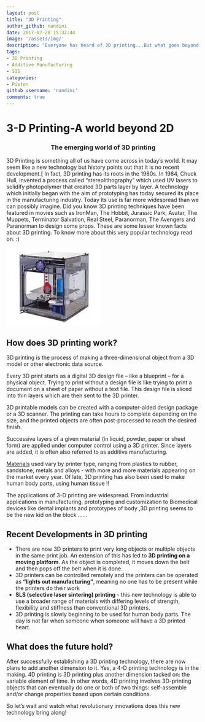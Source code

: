 ```yaml
---
layout: post
title: "3D Printing"
author_github: nandini
date: 2017-07-28 15:32:44
image: '/assets/img/'
description: "Everyone has heard of 3D printing...But what goes beyond the scenes of a 3D printer is a lesser known fact.Let's explore the world of 3D printing!"
tags:
- 3D Printing
- Additive Manufacturing
- SIS
categories:
- Piston
github_username: 'nandini'
comments: true
---
```

# 3-D Printing-A world beyond 2D


### <center> The emerging world of 3D printing </center>

3D Printing is something all of us have come across in today’s world. It
may seem like a new technology but history points out that it is no
recent development.[ In fact, 3D printing has its roots in the 1980s. In
1984, Chuck Hull, invented a process called “stereolithography” which
used UV lasers to solidify photopolymer that created 3D parts layer by
layer. A technology which initially began with the aim of prototyping
has today secured its place in the manufacturing industry. Today its use
is far more widespread than we can possibly imagine. Did you know 3D
printing techniques have been featured in movies such as IronMan, The
Hobbit, Jurassic Park, Avatar, The Muppets, Terminator Salvation, Real
Steel, Paranorman, The Avengers and Paranorman to design some props.
These are some lesser known facts about 3D printing. To know more about
this very popular technology read on. :)

![3D Printer](/blog/assets/img/3D-Printing/3D_printer.jpg)

## How does 3D printing work?

3D printing is the process of making a three-dimensional object from a
3D model or other electronic data source.

Every 3D print starts as a digital 3D design file – like a blueprint –
for a physical object. Trying to print without a design file is like
trying to print a document on a sheet of paper without a text file. This
design file is sliced into thin layers which are then sent to the 3D
printer.

3D printable models can be created with a computer-aided design package
or a 3D scanner. The printing can take hours to complete depending on
the size, and the printed objects are often post-processed to reach the
desired finish.

Successive layers of a given material (in liquid, powder, paper or sheet
form) are applied under computer control using a 3D printer. Since
layers are added, it is often also referred to as additive
manufacturing.  


[Materials](https://www.3dhubs.com/what-is-3d-printing#materials) used
vary by printer type, ranging from plastics to rubber, sandstone, metals
and alloys - with more and more materials appearing on the market every
year. Of late, 3D printing has also been used to make human body parts,
using human tissue !!

The applications of 3-D printing are widespread. From industrial
applications in manufacturing, prototyping and customization to
Biomedical devices like dental implants and prototypes of body ,3D
printing seems to be the new kid on the block ......

## Recent Developments in 3D printing

- There are now 3D printers to print very long objects or multiple objects in the same print job.  An extension of this has led to **3D printing on a moving platform**. As the object is completed, it moves down the belt and then pops off the belt when it is done. 
- 3D printers can be controlled remotely and the printers can be operated as **“lights out manufacturing”**, meaning no one has to be present while the printers do their work
- **SLS (selective laser sintering) printing** - this new technology is able to use a broader range of materials with differing levels of strength, flexibility and stiffness than conventional 3D printers. 
- 3D printing is slowly beginning to be used for human body parts. The day is not far when someone when someone will have a 3D printed heart.

## What does the future hold?

After successfully establishing a 3D printing technology, there are now
plans to add another dimension to it. Yes, a 4-D printing technology is
in the making. 4D printing is 3D printing
plus another dimension tacked on: the variable element of time. In other
words, 4D printing involves 3D-printing objects that can eventually do
one or both of two things: self-assemble and/or change properties based
upon certain conditions.

So let’s wait and watch what revolutionary innovations does this new
technology bring along!
